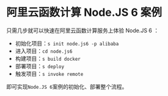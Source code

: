 # 阿里云函数计算 Node.JS 6 案例

只需几步就可以快速在阿里云函数计算服务上体验 Node.JS 6 ：

- 初始化项目：`s init node.js6 -p alibaba`
- 进入项目：`cd node.js6`
- 构建项目：`s build docker`
- 部署项目：`s deploy`
- 触发项目：`s invoke remote`

即可实现`Node.JS 6`案例的初始化、部署整个流程。
